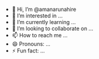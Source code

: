 - 👋 Hi, I’m @amanarunahire
- 👀 I’m interested in ...
- 🌱 I’m currently learning ...
- 💞️ I’m looking to collaborate on ...
- 📫 How to reach me ...
- 😄 Pronouns: ...
- ⚡ Fun fact: ...

<!---
amanarunahire/amanarunahire is a ✨ special ✨ repository because its `README.md` (this file) appears on your GitHub profile.
You can click the Preview link to take a look at your changes.
--->
